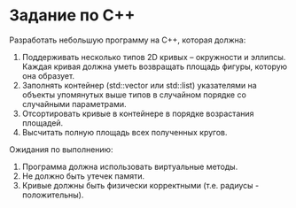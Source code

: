 # Задание по С++
Разработать небольшую программу на C++, которая должна:
1. Поддерживать несколько типов 2D кривых – окружности и эллипсы. Каждая
кривая должна уметь возвращать площадь фигуры, которую она образует.
2. Заполнять контейнер (std::vector или std::list) указателями на объекты упомянутых
выше типов в случайном порядке со случайными параметрами.
3. Отсортировать кривые в контейнере в порядке возрастания площадей.
4. Высчитать полную площадь всех полученных кругов.

Ожидания по выполнению:
1. Программа должна использовать виртуальные методы.
2. Не должно быть утечек памяти.
3. Кривые должны быть физически корректными (т.е. радиусы - положительны).
